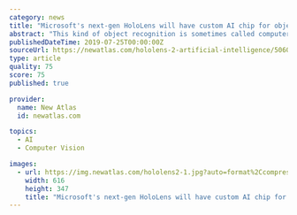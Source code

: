 ```yaml
---
category: news
title: "Microsoft's next-gen HoloLens will have custom AI chip for object recognition"
abstract: "This kind of object recognition is sometimes called computer vision, and Deep Neural Networks (DNNs) excel at it. But these brainy systems can be difficult to work with, since they need to be trained by first feeding them a huge amount of data, and they ..."
publishedDateTime: 2019-07-25T00:00:00Z
sourceUrl: https://newatlas.com/hololens-2-artificial-intelligence/50609/
type: article
quality: 75
score: 75
published: true

provider:
  name: New Atlas
  id: newatlas.com

topics:
  - AI
  - Computer Vision

images:
  - url: https://img.newatlas.com/hololens2-1.jpg?auto=format%2Ccompress&ch=Width%2CDPR&fit=crop&h=347&q=60&rect=0%2C0%2C999%2C562&w=616&s=e9bb88a63d1b189adc2ddcbfbd0882f0
    width: 616
    height: 347
    title: "Microsoft's next-gen HoloLens will have custom AI chip for object recognition"
---
```

